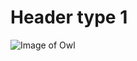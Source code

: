 # Header type 1
![Image of Owl](https://www.google.com/url?sa=i&url=https%3A%2F%2Fwww.pexels.com%2Fsearch%2Fowl%2F&psig=AOvVaw03EVaPAZROajWAw3fN7p5H&ust=1694223428893000&source=images&cd=vfe&opi=89978449&ved=0CBAQjRxqFwoTCKCnvKXwmYEDFQAAAAAdAAAAABAE)
